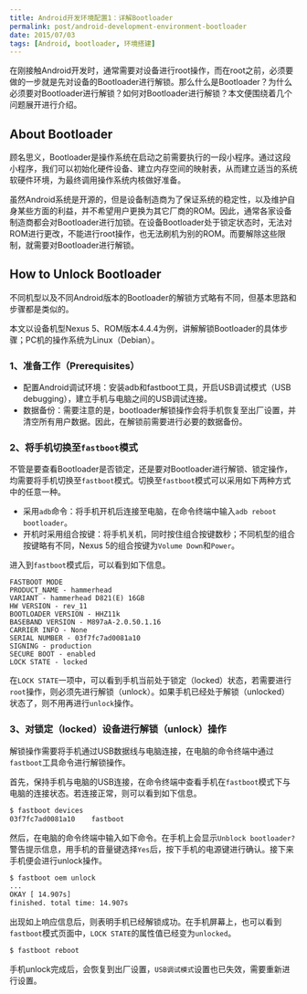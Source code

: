 ```yaml
---
title: Android开发环境配置1：详解Bootloader
permalink: post/android-development-environment-bootloader
date: 2015/07/03
tags: [Android, bootloader, 环境搭建]
---
```


在刚接触Android开发时，通常需要对设备进行root操作，而在root之前，必须要做的一步就是先对设备的Bootloader进行解锁。那么什么是Bootloader？为什么必须要对Bootloader进行解锁？如何对Bootloader进行解锁？本文便围绕着几个问题展开进行介绍。


## About Bootloader

顾名思义，Bootloader是操作系统在启动之前需要执行的一段小程序。通过这段小程序，我们可以初始化硬件设备、建立内存空间的映射表，从而建立适当的系统软硬件环境，为最终调用操作系统内核做好准备。

虽然Android系统是开源的，但是设备制造商为了保证系统的稳定性，以及维护自身某些方面的利益，并不希望用户更换为其它厂商的ROM。因此，通常各家设备制造商都会对Bootloader进行加锁。在设备Bootloader处于锁定状态时，无法对ROM进行更改，不能进行root操作，也无法刷机为别的ROM。而要解除这些限制，就需要对Bootloader进行解锁。


## How to Unlock Bootloader
不同机型以及不同Android版本的Bootloader的解锁方式略有不同，但基本思路和步骤都是类似的。

本文以设备机型Nexus 5、ROM版本4.4.4为例，讲解解锁Bootloader的具体步骤；PC机的操作系统为Linux（Debian）。


### 1、准备工作（Prerequisites）

- 配置Android调试环境：安装adb和fastboot工具，开启USB调试模式（USB debugging），建立手机与电脑之间的USB调试连接。
- 数据备份：需要注意的是，bootloader解锁操作会将手机恢复至出厂设置，并清空所有用户数据。因此，在解锁前需要进行必要的数据备份。

### 2、将手机切换至`fastboot`模式

不管是要查看Bootloader是否锁定，还是要对Bootloader进行解锁、锁定操作，均需要将手机切换至`fastboot`模式。切换至`fastboot`模式可以采用如下两种方式中的任意一种。

- 采用`adb`命令：将手机开机后连接至电脑，在命令终端中输入`adb reboot bootloader`。
- 开机时采用组合按键：将手机关机，同时按住组合按键数秒；不同机型的组合按键略有不同，Nexus 5的组合按键为`Volume Down`和`Power`。

进入到`fastboot`模式后，可以看到如下信息。

~~~
FASTBOOT MODE
PRODUCT_NAME - hammerhead
VARIANT - hammerhead D821(E) 16GB
HW VERSION - rev_11
BOOTLOADER VERSION - HHZ11k
BASEBAND VERSION - M897aA-2.0.50.1.16
CARRIER INFO - None
SERIAL NUMBER - 03f7fc7ad0081a10
SIGNING - production
SECURE BOOT - enabled
LOCK STATE - locked
~~~

在`LOCK STATE`一项中，可以看到手机当前处于锁定（locked）状态，若需要进行`root`操作，则必须先进行解锁（unlock）。如果手机已经处于解锁（unlocked）状态了，则不用再进行`unlock`操作。

### 3、对锁定（locked）设备进行解锁（unlock）操作

解锁操作需要将手机通过USB数据线与电脑连接，在电脑的命令终端中通过`fastboot`工具命令进行解锁操作。

首先，保持手机与电脑的USB连接，在命令终端中查看手机在`fastboot`模式下与电脑的连接状态。若连接正常，则可以看到如下信息。

~~~bash
$ fastboot devices
03f7fc7ad0081a10	fastboot
~~~

然后，在电脑的命令终端中输入如下命令。在手机上会显示`Unblock bootloader?`警告提示信息，用手机的音量键选择`Yes`后，按下手机的电源键进行确认。接下来手机便会进行unlock操作。

~~~bash
$ fastboot oem unlock
...
OKAY [ 14.907s]
finished. total time: 14.907s
~~~

出现如上响应信息后，则表明手机已经解锁成功。在手机屏幕上，也可以看到`fastboot`模式页面中，`LOCK STATE`的属性值已经变为`unlocked`。

~~~bash
$ fastboot reboot
~~~

手机unlock完成后，会恢复到出厂设置，`USB调试模式`设置也已失效，需要重新进行设置。
